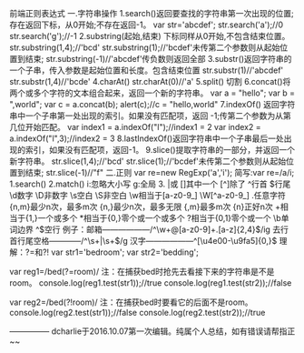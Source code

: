 前端正则表达式
一.字符串操作
	1.search()返回要查找的字符串第一次出现的位置;存在返回下标，从0开始;不存在返回-1。
		var str='abcdef';
		str.search('a');//0
		str.search('g');//-1
	2.substring(起始,结束) 下标同样从0开始,不包含结束位置。
		str.substring(1,4);//'bcd'
		str.substring(1);//'bcdef'未传第二个参数则从起始位置到结束;
		str.substring(-1)//'abcdef'传负数则返回全部
	3.substr()返回字符串的一个子串，传入参数是起始位置和长度。包含结束位置
		str.substr(1)//'abcdef'
		str.substr(1,4)//'bcde'
	4.charAt()
		str.charAt(0)//'a'
	5.split() 切割
	6.concat()将两个或多个字符的文本组合起来，返回一个新的字符串。
		var a = "hello";
		var b = ",world";
		var c = a.concat(b);
		alert(c);//c = "hello,world"
	7.indexOf() 返回字符串中一个子串第一处出现的索引。如果没有匹配项，返回 -1;传第二个参数为从第几位开始匹配。
		var index1 = a.indexOf("l");//index1 = 2
		var index2 = a.indexOf("l",3);//index2 = 3 
	8.lastIndexOf()返回字符串中一个子串最后一处出现的索引，如果没有匹配项，返回-1。
	9.slice()提取字符串的一部分，并返回一个新字符串。 
		str.slice(1,4);//'bcd'
		str.slice(1);//'bcdef'未传第二个参数则从起始位置到结束;
		str.slice(-1)//"f"
二.正则
	var re=new RegExp('a','i');
	简写:var re=/a/i;
	1.search()
	2.match()
		i:忽略大小写
		g:全局
	3.
	|或
	[]其中一个
	[^]除了
	^行首
	$行尾
	\d数字
	\D非数字
	\s空白
	\S非空白
	\w相当于[a-z0-9_]
	\W[^a-z0-9_]
	.任意字符
	{n,m}最少n次，最多m次
	{n,}最少n次，最多无限
	{,m}最多m次
	{n}正好n次
	+相当于{1,}一个或多个
	*相当于{0,}零个或一个或多个
	?相当于{0,1}零个或一个
	\b单词边界
	^$空行
	例子：邮箱——————/^\w+@[a-z0-9]+\.[a-z]{2,4}$/ig
		  去行首行尾空格————/^\s+|\s+$/g
		  汉字——————^[\u4e00-\u9fa5]{0,}$
理解：?=和?!
var str1='bedroom';
var str2='bedding';

var reg1=/bed(?=room)/
注：在捕获bed时抢先去看接下来的字符串是不是room。
console.log(reg1.test(str1));//true
console.log(reg1.test(str2));//false

var reg2=/bed(?!room)/
注：在捕获bed时要看它的后面不是room。
console.log(reg2.test(str1));//false
console.log(reg2.test(str2));//true




————— dcharlie于2016.10.07第一次编辑。纯属个人总结，如有错误请帮指正~~

